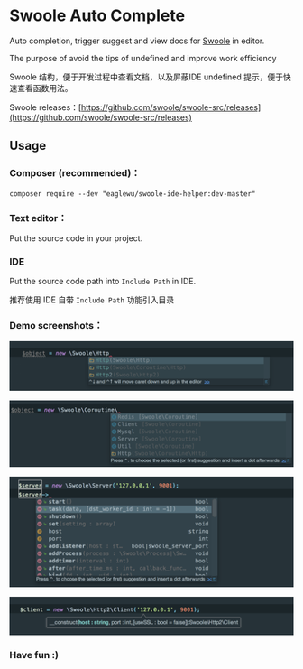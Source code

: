Swoole Auto Complete
====================

Auto completion, trigger suggest and view docs for [Swoole](https://github.com/matyhtf/swoole) in editor.

The purpose of avoid the tips of undefined and improve work efficiency

Swoole 结构，便于开发过程中查看文档，以及屏蔽IDE undefined 提示，便于快速查看函数用法。

Swoole releases：[https://github.com/swoole/swoole-src/releases](https://github.com/swoole/swoole-src/releases)

## Usage
### Composer (recommended)：

    composer require --dev "eaglewu/swoole-ide-helper:dev-master"

### Text editor：

Put the source code in your project.

### IDE

Put the source code path into `Include Path` in IDE.

推荐使用 IDE 自带 ``Include Path`` 功能引入目录

### Demo screenshots：

![demo1](./imgs/img-01.png "demo1")

![demo2](./imgs/img-02.png "demo2")

![demo3](./imgs/img-03.png "demo3")

![demo4](./imgs/img-04.png "demo4")


### Have fun :)
